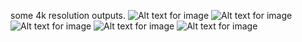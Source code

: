 some 4k resolution outputs.
![Alt text for image](https://github.com/ezra-ch/sample-outputs/raw/main/outputs/00017-2390461173.png)
![Alt text for image](https://github.com/ezra-ch/sample-outputs/blob/main/outputs/anime_miku_01(lanzcos).png)
![Alt text for image](https://github.com/ezra-ch/sample-outputs/blob/main/outputs/anime_miku_002(lanzcos).png)
![Alt text for image](https://github.com/ezra-ch/sample-outputs/blob/main/outputs00032-600647279.png)
![Alt text for image](https://github.com/ezra-ch/sample-outputs/blob/main/outputs/00011-3275781797.png)
